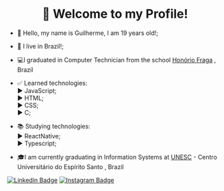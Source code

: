 <h1 align="center">👋 Welcome to my Profile!</h1>

- 👋 Hello, my name is Guilherme, I am 19 years old!;
- 🏡 I live in Brazil!;
- 💻I graduated in Computer Technician from the school <a href="https://www.facebook.com/honorio.fraga.33">Honório Fraga</a> , Brazil

- ✅ Learned technologies:<br>
  ▶ JavaScript;<br>
  ▶ HTML;<br>
  ▶ CSS;<br>
  ▶ C;<br>
  
- 📚 Studying technologies:<br>
  ▶ ReactNative;<br>
  ▶ Typescript;<br>
  
- 🎓I am currently graduating in Information Systems at <a href="https://unesc.br/">UNESC</a> - Centro Universitário do Espírito Santo , Brazil

[![Linkedin Badge](https://img.shields.io/badge/-LinkedIn-blue?style=flat-square&logo=Linkedin&logoColor=white&link=https://https://www.linkedin.com/in/guilherme-sartori-90a75b206/)](https://www.linkedin.com/in/guilherme-sartori-90a75b206/) [![Instagram Badge](https://img.shields.io/badge/-Instagram-violet?style=flat-square&logo=Instagram&logoColor=white&link=https://www.instagram.com/guilherme_sart/)](https://www.instagram.com/guilherme_sart/) 

 
<!---
guilherme-sartori/guilherme-sartori is a ✨ special ✨ repository because its `README.md` (this file) appears on your GitHub profile.
You can click the Preview link to take a look at your changes.
--->

